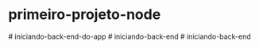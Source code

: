 # primeiro-projeto-node
#   i n i c i a n d o - b a c k - e n d - d o - a p p  
 #   i n i c i a n d o - b a c k - e n d  
 #   i n i c i a n d o - b a c k - e n d  
 
